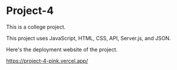 # Project-4

This is a college project.

This project uses JavaScript, HTML, CSS, API, Server.js, and JSON.

Here's the deployment website of the project.

https://project-4-pink.vercel.app/
